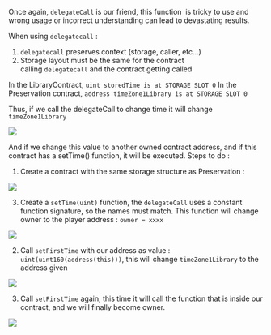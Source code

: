 Once again, `delegateCall` is our friend, this function  is tricky to use and wrong usage or incorrect understanding can lead to devastating results.

When using `delegatecall` :

1.  `delegatecall` preserves context (storage, caller, etc...)
2.  Storage layout must be the same for the contract calling `delegatecall` and the contract getting called

In the LibraryContract, `uint storedTime is at STORAGE SLOT 0`
In the Preservation contract, `address timeZone1Library is at STORAGE SLOT 0`

Thus, if we call the delegateCall to change time it will change `timeZone1Library` 

![](https://github.com/xWhiteOuroboros/ethernaut-solutions-xwhiteouroboros/blob/main/Pictures/preservation1.png)

And if we change this value to another owned contract address, and if this contract has a setTime() function, it will be executed. Steps to do :

1. Create a contract with the same storage structure as Preservation :

![](https://github.com/xWhiteOuroboros/ethernaut-solutions-xwhiteouroboros/blob/main/Pictures/preservation2.png)

3. Create a `setTime(uint)` function, the ``delegateCall`` uses a constant function signature, so the names must match. This function will change owner to the player address : `owner = xxxx`

![](https://github.com/xWhiteOuroboros/ethernaut-solutions-xwhiteouroboros/blob/main/Pictures/preservation3.png)

2. Call ``setFirstTime`` with our address as value : ``uint(uint160(address(this)))``, this will change `timeZone1Library` to the address given

![](https://github.com/xWhiteOuroboros/ethernaut-solutions-xwhiteouroboros/blob/main/Pictures/preservation4.png)

3. Call `setFirstTime` again, this time it will call the function that is inside our contract, and we will finally become owner.

![](https://github.com/xWhiteOuroboros/ethernaut-solutions-xwhiteouroboros/blob/main/Pictures/preservation5.png)

